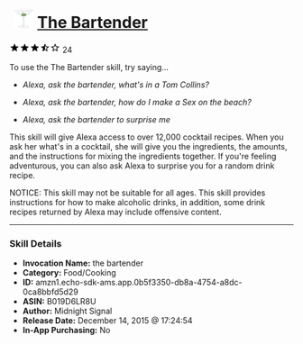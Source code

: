 # &nbsp;<img src="skill_icon" alt="The Bartender icon" width="36"> [The Bartender](http://alexa.amazon.com/#skills/amzn1.echo-sdk-ams.app.0b5f3350-db8a-4754-a8dc-0ca8bbfd5d29)
![3.3 stars](../../images/ic_star_black_18dp_1x.png)![3.3 stars](../../images/ic_star_black_18dp_1x.png)![3.3 stars](../../images/ic_star_black_18dp_1x.png)![3.3 stars](../../images/ic_star_half_black_18dp_1x.png)![3.3 stars](../../images/ic_star_border_black_18dp_1x.png) 24

To use the The Bartender skill, try saying...

* *Alexa, ask the bartender, what's in a Tom Collins?*

* *Alexa, ask the bartender, how do I make a Sex on the beach?*

* *Alexa, ask the bartender to surprise me*

This skill will give Alexa access to over 12,000 cocktail recipes. When you ask her what's in a cocktail, she will give you the ingredients, the amounts, and the instructions for mixing the ingredients together. If you're feeling adventurous, you can also ask Alexa to surprise you for a random drink recipe.

NOTICE:
This skill may not be suitable for all ages. This skill provides instructions for how to make alcoholic drinks, in addition, some drink recipes returned by Alexa may include offensive content.

***

### Skill Details

* **Invocation Name:** the bartender
* **Category:** Food/Cooking
* **ID:** amzn1.echo-sdk-ams.app.0b5f3350-db8a-4754-a8dc-0ca8bbfd5d29
* **ASIN:** B019D6LR8U
* **Author:** Midnight Signal
* **Release Date:** December 14, 2015 @ 17:24:54
* **In-App Purchasing:** No
